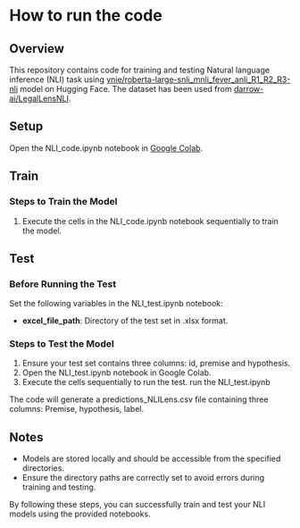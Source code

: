 # How to run the code

## Overview

This repository contains code for training and testing Natural language inference (NLI) task using [ynie/roberta-large-snli_mnli_fever_anli_R1_R2_R3-nli](https://huggingface.co/ynie/roberta-large-snli_mnli_fever_anli_R1_R2_R3-nli) model on Hugging Face. The dataset has been used from [darrow-ai/LegalLensNLI](https://huggingface.co/datasets/darrow-ai/LegalLensNLI).

## Setup

Open the NLI_code.ipynb notebook in [Google Colab](https://colab.research.google.com).

## Train

### Steps to Train the Model

1. Execute the cells in the NLI_code.ipynb notebook sequentially to train the model.

## Test

### Before Running the Test

Set the following variables in the NLI_test.ipynb notebook:

- **excel_file_path**: Directory of the test set in .xlsx format.

### Steps to Test the Model

1. Ensure your test set contains three columns: id, premise and hypothesis.
2. Open the NLI_test.ipynb notebook in Google Colab.
3. Execute the cells sequentially to run the test.
run the NLI_test.ipynb

The code will generate a predictions_NLILens.csv file containing three columns: Premise, hypothesis, label.

## Notes

- Models are stored locally and should be accessible from the specified directories.
- Ensure the directory paths are correctly set to avoid errors during training and testing.

By following these steps, you can successfully train and test your NLI models using the provided notebooks.
